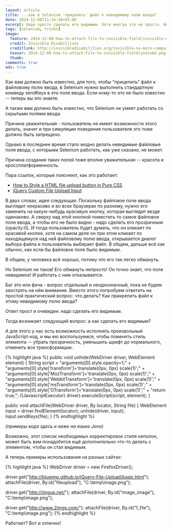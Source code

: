 ```yaml
---
layout: article
title: ...как в Selenium 'прицепить' файл к невидимому полю ввода?
date: 2014-12-08T11:24:18+03:00
excerpt: Надо просто сделать его видимым. Хотя иногда это не просто. Но надо. Другого пути пока нет.
tags: [selenium, tricks]
image:
  feature: 2014-12-08-how-to-attach-file-to-invisible-field/invisible-no-more.png
  credit: Invisible Disabilities
  creditlink: http://invisibledisabilities.org/invisible-no-more-campaign/
  teaser: 2014-12-08-how-to-attach-file-to-invisible-field/youtube.png
  thumb:
comments: true
ads: true
---
```

Как вам должно быть известно, для того, чтобы "прицепить" файл к файловому полю ввода, в Selenium нужно выполнить стандартную команду sendKeys в это поле ввода. Если кому-то это не было известно -- теперь вы это знаете.

А также вам должно быть известно, что Selenium не умеет работать со скрытыми полями ввода.

Причина уважительная - пользователь не имеет возможности этого делать, значит и при симуляции поведения пользователя это тоже должно быть запрещено.

Однако в последнее время стало модно делать невидимые файловые поля ввода, с которыми Selenium работать, как уже сказано, не может.

Причина создания таких полей тоже вполне уважительная -- красота и кроссплатформенность.

Пара ссылок, которые поясняют, как это работает:

* [How to Style a HTML file upload button in Pure CSS](http://geniuscarrier.com/how-to-style-a-html-file-upload-button-in-pure-css/)
* [jQuery Custom File Upload Input](http://www.filamentgroup.com/lab/jquery-custom-file-input-book-designing-with-progressive-enhancement.html)

В двух словах, идея следующая. Поскольку файловое поле ввода выглядит некрасиво и во всех браузерах по разному, нужно его заменить на какую-нибудь красивую кнопку, которая выглядит везде одинаково. А сверху над этой кнопкой поместить то самое файловое поле ввода, а чтобы его не было видно - надо сделать его прозрачным (opacity:0). И тогда пользователь будет думать, что он кликает по красивой кнопке, хотя на самом деле он при этом кликает по находящемуся над ней файловому полю ввода, открывается диалог выбора файла и пользователь выбирает файл. В общем, дальше всё как обычно, как если бы файловое поле было видимым.

В общем, у человека всё хорошо, потому что его так легко обмануть.

Но Selenium не таков! Его обмануть непросто! Он точно знает, что поле невидимое! И работать с ним отказывается.

Баг это или фича - вопрос отдельный и неоднозначный, пока не будем заострять на нём внимание. Вместо этого попробуем ответить на простой практический вопрос: что делать? Как прикрепить файл к этому невидимому полю ввода?

Ответ прост и очевиден: надо сделать его видимым.

Тогда возникает следующий вопрос: а как сделать его видимым?

А для этого у нас есть возможность исполнять произвольный JavaScript-код, и мы ею воспользуемся, чтобы поменять стиль элемента -- убрать прозрачность, уменьшить шрифт до нормального, отменить все трансформации.

{% highlight java %}
public void unhide(WebDriver driver, WebElement element) {
  String script = "arguments[0].style.opacity=1;"
    + "arguments[0].style['transform']='translate(0px, 0px) scale(1)';"
    + "arguments[0].style['MozTransform']='translate(0px, 0px) scale(1)';"
    + "arguments[0].style['WebkitTransform']='translate(0px, 0px) scale(1)';"
    + "arguments[0].style['msTransform']='translate(0px, 0px) scale(1)';"
    + "arguments[0].style['OTransform']='translate(0px, 0px) scale(1)';"
    + "return true;";
  ((JavascriptExecutor) driver).executeScript(script, element);
}

public void attachFile(WebDriver driver, By locator, String file) {
  WebElement input = driver.findElement(locator);
  unhide(driver, input);
  input.sendKeys(file);
}
{% endhighlight %}

_(примеры кода здесь и ниже на языке Java)_

Возможно, этот список необходимых корректировок стиля неполон, может быть вам понадобится ещё дополнительно что-то делать с элементом, чтобы он стал видимым.

А теперь примеры использования на разных сайтах:

{% highlight java %}
WebDriver driver = new FirefoxDriver();

driver.get("http://blueimp.github.io/jQuery-File-Upload/basic.html");
attachFile(driver, By.id("fileupload"), "C:\\temp\\image.png");

driver.get("http://imgup.net/");
attachFile(driver, By.id("image_image"), "C:\\temp\\image.png");

driver.get("http://www.2imgs.com/");
attachFile(driver, By.id("f_file"), "C:\\temp\\image.png");
{% endhighlight %}

Работает? Вот и отлично!
